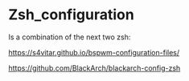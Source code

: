 # Zsh_configuration

Is a combination of the next two zsh:

https://s4vitar.github.io/bspwm-configuration-files/

https://github.com/BlackArch/blackarch-config-zsh
